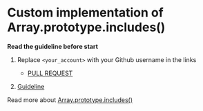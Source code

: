 # Custom implementation of Array.prototype.includes()

**Read the guideline before start**

1. Replace `<your_account>` with your Github username in the links
    - [PULL REQUEST](https://github.com/mate-academy/js_array-method-includes/pull/159)

2. [Guideline](https://github.com/mate-academy/js_task-guideline/blob/master/README.md)

Read more about [Array.prototype.includes()](https://developer.mozilla.org/en-US/docs/Web/JavaScript/Reference/Global_Objects/Array/includes)
